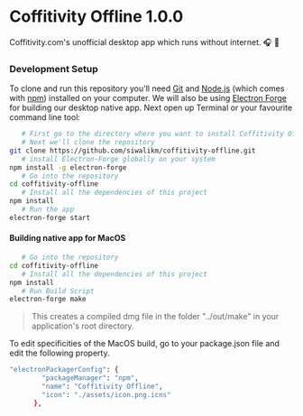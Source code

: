 # Coffitivity Offline 1.0.0
Coffitivity.com's unofficial desktop app which runs without internet. 🎧 🚀


### Development Setup

To clone and run this repository you'll need [Git](https://git-scm.com) and [Node.js](https://nodejs.org/en/download/) (which comes with [npm](http://npmjs.com)) installed on your computer. We will also be using [Electron Forge](https://electronforge.io/) for building our desktop native app.
Next open up Terminal or your favourite command line tool:

```bash
   # First go to the directory where you want to install Coffitivity Offline
   # Next we'll clone the repository
git clone https://github.com/siwalikm/coffitivity-offline.git
   # install Electron-Forge globally on your system
npm install -g electron-forge
   # Go into the repository
cd coffitivity-offline
   # Install all the dependencies of this project
npm install
   # Run the app
electron-forge start
```
#### Building native app for MacOS
```bash
   # Go into the repository
cd coffitivity-offline
   # Install all the dependencies of this project
npm install
   # Run Build Script
electron-forge make
```
> This creates a compiled dmg file in the folder "../out/make" in your application's root directory.

To edit specificities of the MacOS build, go to your package.json file and edit the following property.

```bash
"electronPackagerConfig": {
        "packageManager": "npm",
        "name": "Coffitivity Offline",
        "icon": "./assets/icon.png.icns"
      },
```
